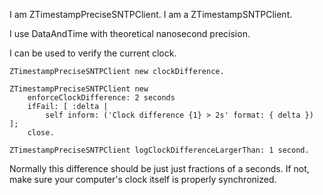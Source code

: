 I am ZTimestampPreciseSNTPClient.
I am a ZTimestampSNTPClient.

I use DataAndTime with theoretical nanosecond precision.

I can be used to verify the current clock.

	ZTimestampPreciseSNTPClient new clockDifference.
	
	ZTimestampPreciseSNTPClient new
		enforceClockDifference: 2 seconds
		ifFail: [ :delta | 
			self inform: ('Clock difference {1} > 2s' format: { delta }) ];
		close. 
		
	ZTimestampPreciseSNTPClient logClockDifferenceLargerThan: 1 second.

Normally this difference should be just just fractions of a seconds. If not, make sure your computer's clock itself is properly synchronized.